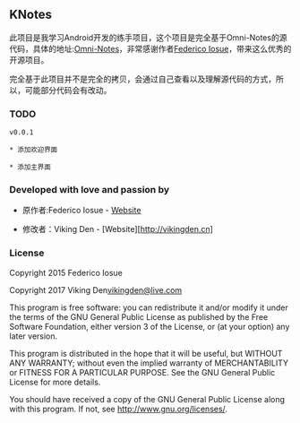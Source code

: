 KNotes
-------

此项目是我学习Android开发的练手项目，这个项目是完全基于Omni-Notes的源代码，具体的地址:[Omni-Notes](https://github.com/federicoiosue/Omni-Notes)，非常感谢作者[Federico Iosue](http://federicoiosue.github.io/)，带来这么优秀的开源项目。

完全基于此项目并不是完全的拷贝，会通过自己查看以及理解源代码的方式，所以，可能部分代码会有改动。

### TODO

    v0.0.1

    * 添加欢迎界面

    * 添加主界面

### Developed with love and passion by

  * 原作者:Federico Iosue - [Website](http://federicoiosue.github.io/)

  * 修改者：Viking Den - [Website][http://vikingden.cn]

### License

  Copyright 2015 Federico Iosue

  Copyright 2017 Viking Den<vikingden@live.com>

  This program is free software: you can redistribute it and/or modify
  it under the terms of the GNU General Public License as published by
  the Free Software Foundation, either version 3 of the License, or
  (at your option) any later version.

  This program is distributed in the hope that it will be useful,
  but WITHOUT ANY WARRANTY; without even the implied warranty of
  MERCHANTABILITY or FITNESS FOR A PARTICULAR PURPOSE.  See the
  GNU General Public License for more details.

  You should have received a copy of the GNU General Public License
  along with this program.  If not, see <http://www.gnu.org/licenses/>.
